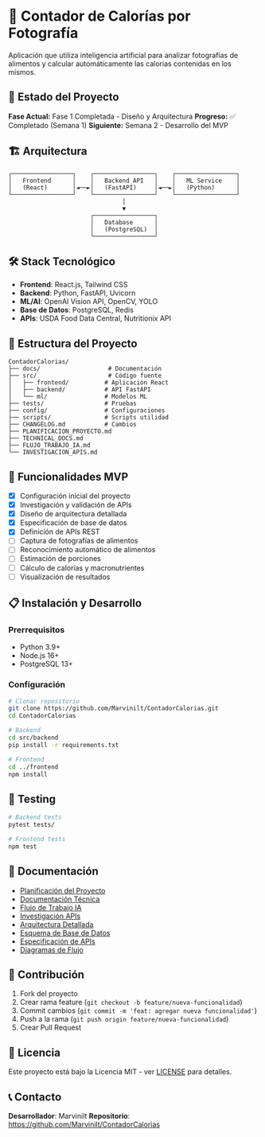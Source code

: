 # 📸 Contador de Calorías por Fotografía

Aplicación que utiliza inteligencia artificial para analizar fotografías de alimentos y calcular automáticamente las calorías contenidas en los mismos.

## 🚀 Estado del Proyecto

**Fase Actual:** Fase 1 Completada - Diseño y Arquitectura
**Progreso:** ✅ Completado (Semana 1)
**Siguiente:** Semana 2 - Desarrollo del MVP

## 🏗️ Arquitectura

```
┌─────────────────┐    ┌─────────────────┐    ┌─────────────────┐
│   Frontend      │    │   Backend API   │    │   ML Service    │
│   (React)       │◄──►│   (FastAPI)     │◄──►│   (Python)      │
└─────────────────┘    └─────────────────┘    └─────────────────┘
                                │
                                ▼
                       ┌─────────────────┐
                       │   Database      │
                       │   (PostgreSQL)  │
                       └─────────────────┘
```

## 🛠️ Stack Tecnológico

- **Frontend**: React.js, Tailwind CSS
- **Backend**: Python, FastAPI, Uvicorn
- **ML/AI**: OpenAI Vision API, OpenCV, YOLO
- **Base de Datos**: PostgreSQL, Redis
- **APIs**: USDA Food Data Central, Nutritionix API

## 📁 Estructura del Proyecto

```
ContadorCalorias/
├── docs/                   # Documentación
├── src/                    # Código fuente
│   ├── frontend/          # Aplicación React
│   ├── backend/           # API FastAPI
│   └── ml/                # Modelos ML
├── tests/                 # Pruebas
├── config/                # Configuraciones
├── scripts/               # Scripts utilidad
├── CHANGELOG.md           # Cambios
├── PLANIFICACION_PROYECTO.md
├── TECHNICAL_DOCS.md
├── FLUJO_TRABAJO_IA.md
└── INVESTIGACION_APIS.md
```

## 🎯 Funcionalidades MVP

- [x] Configuración inicial del proyecto
- [x] Investigación y validación de APIs
- [x] Diseño de arquitectura detallada
- [x] Especificación de base de datos
- [x] Definición de APIs REST
- [ ] Captura de fotografías de alimentos
- [ ] Reconocimiento automático de alimentos
- [ ] Estimación de porciones
- [ ] Cálculo de calorías y macronutrientes
- [ ] Visualización de resultados

## 📋 Instalación y Desarrollo

### Prerrequisitos
- Python 3.9+
- Node.js 16+
- PostgreSQL 13+

### Configuración
```bash
# Clonar repositorio
git clone https://github.com/Marvinilt/ContadorCalorias.git
cd ContadorCalorias

# Backend
cd src/backend
pip install -r requirements.txt

# Frontend
cd ../frontend
npm install
```

## 🧪 Testing

```bash
# Backend tests
pytest tests/

# Frontend tests
npm test
```

## 📖 Documentación

- [Planificación del Proyecto](PLANIFICACION_PROYECTO.md)
- [Documentación Técnica](TECHNICAL_DOCS.md)
- [Flujo de Trabajo IA](FLUJO_TRABAJO_IA.md)
- [Investigación APIs](INVESTIGACION_APIS.md)
- [Arquitectura Detallada](ARQUITECTURA_DETALLADA.md)
- [Esquema de Base de Datos](ESQUEMA_BASE_DATOS.md)
- [Especificación de APIs](API_SPECIFICATION.md)
- [Diagramas de Flujo](DIAGRAMAS_FLUJO.md)

## 🤝 Contribución

1. Fork del proyecto
2. Crear rama feature (`git checkout -b feature/nueva-funcionalidad`)
3. Commit cambios (`git commit -m 'feat: agregar nueva funcionalidad'`)
4. Push a la rama (`git push origin feature/nueva-funcionalidad`)
5. Crear Pull Request

## 📄 Licencia

Este proyecto está bajo la Licencia MIT - ver [LICENSE](LICENSE) para detalles.

## 📞 Contacto

**Desarrollador**: Marvinilt
**Repositorio**: https://github.com/Marvinilt/ContadorCalorias
